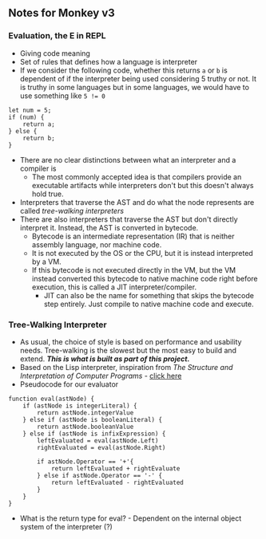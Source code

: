 ## Notes for Monkey v3

### Evaluation, the E in REPL
- Giving code meaning
- Set of rules that defines how a language is interpreter
- If we consider the following code, whether this returns `a` or `b` is dependent of if the interpreter being used considering 5 truthy or not. 
It is truthy in some languages but in some languages, we would have to use something like `5 != 0`
```
let num = 5;
if (num) {
    return a;
} else {
    return b;
}
```
- There are no clear distinctions between what an interpreter and a compiler is
    - The most commonly accepted idea is that compilers provide an executable artifacts while interpreters don't but this doesn't always hold true.
- Interpreters that traverse the AST and do what the node represents are called *tree-walking interpreters*
- There are also interpreters that traverse the AST but don't directly interpret it. Instead, the AST is converted in bytecode. 
    - Bytecode is an intermediate representation (IR) that is neither assembly language, nor machine code.
    - It is not executed by the OS or the CPU, but it is instead interpreted by a VM.
    - If this bytecode is not executed directly in the VM, but the VM instead converted this bytecode to native machine code right before execution, this is called a JIT interpreter/compiler.
        - JIT can also be the name for something that skips the bytecode step entirely. Just compile to native machine code and execute.


### Tree-Walking Interpreter        
- As usual, the choice of style is based on performance and usability needs. Tree-walking is the slowest but the most easy to build and extend. ***This is what is built as part of this project.***
- Based on the Lisp interpreter, inspiration from *The Structure and Interpretation of Computer Programs* - [click here](https://web.mit.edu/6.001/6.037/sicp.pdf)
- Pseudocode for our evaluator
```
function eval(astNode) {
    if (astNode is integerLiteral) {
        return astNode.integerValue
    } else if (astNode is booleanLiteral) {
        return astNode.booleanValue
    } else if (astNode is infixExpression) {
        leftEvaluated = eval(astNode.Left)
        rightEvaluated = eval(astNode.Right)

        if astNode.Operator == '+'{
            return leftEvaluated + rightEvaluate
        } else if astNode.Operator == '-' {
            return leftEvaluated - rightEvaluated
        }
    }
}
```
- What is the return type for eval? - Dependent on the internal object system of the interpreter (?)